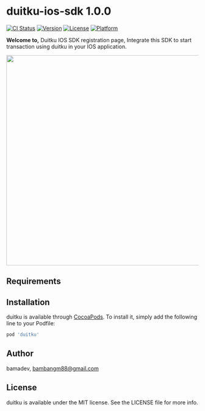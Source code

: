 # duitku-ios-sdk 1.0.0

[![CI Status](https://img.shields.io/travis/bamadev/duitku.svg?style=flat)](https://travis-ci.org/bamadev/duitku)
[![Version](https://img.shields.io/cocoapods/v/duitku.svg?style=flat)](https://cocoapods.org/pods/duitku)
[![License](https://img.shields.io/cocoapods/l/duitku.svg?style=flat)](https://cocoapods.org/pods/duitku)
[![Platform](https://img.shields.io/cocoapods/p/duitku.svg?style=flat)](https://cocoapods.org/pods/duitku)

<b>Welcome to,</b> Duitku IOS SDK registration page, Integrate this SDK to start transaction using duitku in your IOS application.

<div align="center">
    <img style="align:center;" src="https://github.com/duitkupg/duitku-android-sdk/blob/master/img/transactionflow.png" width="550px"</img> 
</div>


## Requirements

## Installation

duitku is available through [CocoaPods](https://cocoapods.org). To install
it, simply add the following line to your Podfile:

```ruby
pod 'duitku'
```

## Author

bamadev, bambangm88@gmail.com

## License

duitku is available under the MIT license. See the LICENSE file for more info.
